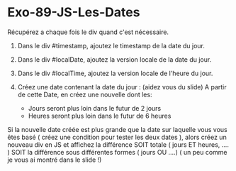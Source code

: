 # Exo-89-JS-Les-Dates

Récupérez a chaque fois le div quand c'est nécessaire.

1. Dans le div #timestamp, ajoutez le timestamp de la date du jour.
2. Dans le div #localDate, ajoutez la version locale de la date du jour. 
3. Dans le div #localTime, ajoutez la version locale de l'heure du jour.


4. Créez une date contenant la date du jour : (aidez vous du slide)
   A partir de cette Date, en créez une nouvelle dont les:
   * Jours seront plus loin dans le futur de 2 jours
   * Heures seront  plus loin dans le futur de 6 heures
    
Si la nouvelle date créée est plus grande que la date sur laquelle 
vous vous êtes basé ( créez une condition pour tester les deux dates ),
alors créez
un nouveau div en JS et affichez la différence SOIT totale
( jours ET heures, .... ) SOIT la différence sous différentes
formes ( jours OU ....)
( un peu comme je vous ai montré dans le slide !)
    